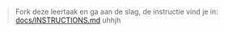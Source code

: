 > Fork deze leertaak en ga aan de slag, de instructie vind je in: [docs/INSTRUCTIONS.md](docs/INSTRUCTIONS.md)
uhhjh